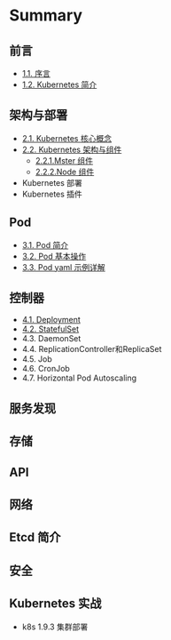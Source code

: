 # Summary

## 前言

* [1.1. 序言](README.md)
* [1.2. Kubernetes 简介](12-kubernetes-jian-jie.md)

## 架构与部署

* [2.1. Kubernetes 核心概念](jia-gou-yu-bu-shu/kubernetes-he-xin-gai-nian.md)
* [2.2. Kubernetes 架构与组件](jia-gou-yu-bu-shu/kubernetes-jia-gou-he-zu-jian.md)
  * [2.2.1.Mster 组件](jia-gou-yu-bu-shu/kubernetes-jia-gou-he-zu-jian/mster-zu-jian.md)
  * [2.2.2.Node 组件](jia-gou-yu-bu-shu/kubernetes-jia-gou-he-zu-jian/node-zu-jian.md)
* Kubernetes 部署
* Kubernetes 插件

## Pod

* [3.1. Pod 简介](pods/pod-jian-jie.md)
* [3.2. Pod 基本操作](pods/pod-ji-ben-yong-fa.md)
* [3.3. Pod yaml 示例详解](pods/pod-yaml-shi-li.md)

## 控制器

* [4.1. Deployment](kong-zhi-qi/41.md)
* [4.2. StatefulSet](kong-zhi-qi/42-statefulset.md)
* 4.3. DaemonSet
* 4.4. ReplicationController和ReplicaSet
* 4.5. Job
* 4.6. CronJob
* 4.7. Horizontal Pod Autoscaling

## 服务发现

## 存储

## API

## 网络

## Etcd 简介

## 安全

## Kubernetes 实战

* k8s 1.9.3 集群部署

